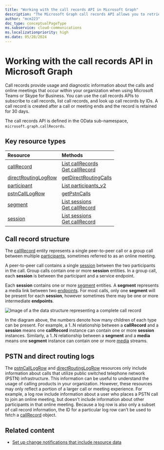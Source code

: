 ```yaml
---
title: "Working with the call records API in Microsoft Graph"
description: "The Microsoft Graph call records API allows you to retrieve usage and diagnostics data for calls and online meetings within your organization."
author: "mcm223"
doc_type: conceptualPageType
ms.subservice: cloud-communications
ms.localizationpriority: high
ms.date: 05/28/2024
---
```


# Working with the call records API in Microsoft Graph

Call records provide usage and diagnostic information about the calls and online meetings that occur within your organization when using Microsoft Teams or Skype for Business. You can use the call records APIs to subscribe to call records, list call records, and look up call records by IDs. A call record is created after a call or meeting ends and the record is retained for 30 days.

The call records API is defined in the OData sub-namespace, `microsoft.graph.callRecords`.

## Key resource types

| Resource | Methods |
| :-- | :-- |
| [callRecord](callrecords-callrecord.md) | [List callRecords](../api/callrecords-cloudcommunications-list-callrecords.md)<br />[Get callRecord](../api/callrecords-callrecord-get.md) |
| [directRoutingLogRow](callrecords-directroutinglogrow.md) | [getDirectRoutingCalls](../api/callrecords-callrecord-getdirectroutingcalls.md)|
| [participant](callrecords-participant.md) | [List participants_v2](../api/callrecords-callrecord-list-participants_v2.md) |
| [pstnCallLogRow](callrecords-pstncalllogrow.md)|[getPstnCalls](../api/callrecords-callrecord-getpstncalls.md) |
| [segment](callrecords-segment.md) | [List sessions](../api/callrecords-callrecord-list-sessions.md)<br />[Get callRecord](../api/callrecords-callrecord-get.md) |
| [session](callrecords-session.md) | [List sessions](../api/callrecords-callrecord-list-sessions.md)<br />[Get callRecord](../api/callrecords-callrecord-get.md) |

## Call record structure

The [callRecord](callrecords-callrecord.md) entity represents a single peer-to-peer call or a group call between multiple [participants](callrecords-participant.md), sometimes referred to as an online meeting.

A peer-to-peer call contains a single [session](callrecords-session.md) between the two participants in the call. Group calls contain one or more **session** entities. In a group call, each **session** is between the participant and a service endpoint.

Each **session** contains one or more [segment](callrecords-segment.md) entities. A **segment** represents a media link between two [endpoints](callrecords-endpoint.md). For most calls, only one **segment** will be present for each **session**, however sometimes there may be one or more intermediate **endpoints**.

![Image of a the data structure representing a complete call record](/graph/images/callrecords-structure.png)

In the diagram above, the numbers denote how many children of each type can be present. For example, a 1..N relationship between a **callRecord** and a **session** means one **callRecord** instance can contain one or more **session** instances. Similarly, a 1..N relationship between a **segment** and a **media** means one **segment** instance can contain one or more [media](callrecords-media.md) streams.

## PSTN and direct routing logs

The [pstnCallLogRow](callrecords-pstncalllogrow.md) and [directRoutingLogRow](callrecords-directroutinglogrow.md) resources only include information about calls that utilize public switched telephone network (PSTN) infrastructure. This information can be useful to understand the usage of calling products in your organization. However, these resources may only reflect a portion of a larger call or meeting experience. For example, a log row include information about a user who places a PSTN call to join an online meeting, but doesn't include information about other participants in that online meeting. Because a log row is also only a subset of call record information, the ID for a particular log row can't be used to fetch a [callRecord](callrecords-callrecord.md) object.

## Related content

- [Set up change notifications that include resource data](/graph/api/resources/change-notifications-api-overview)

